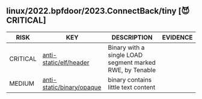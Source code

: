 ## linux/2022.bpfdoor/2023.ConnectBack/tiny [😈 CRITICAL]

| RISK | KEY | DESCRIPTION | EVIDENCE |
|--|--|--|--|
| CRITICAL | [anti-static/elf/header](https://github.com/chainguard-dev/malcontent/blob/main/rules/anti-static/elf/header.yara#single_load_rwe) | Binary with a single LOAD segment marked RWE, by Tenable | |
| MEDIUM | [anti-static/binary/opaque](https://github.com/chainguard-dev/malcontent/blob/main/rules/anti-static/binary/opaque.yara#opaque_binary) | binary contains little text content | |

